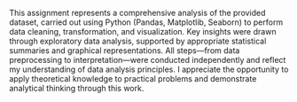 This assignment represents a comprehensive analysis of the provided dataset, carried out using Python (Pandas, Matplotlib, Seaborn) to perform data cleaning, transformation, and visualization. Key insights were drawn through exploratory data analysis, supported by appropriate statistical summaries and graphical representations. All steps—from data preprocessing to interpretation—were conducted independently and reflect my understanding of data analysis principles. I appreciate the opportunity to apply theoretical knowledge to practical problems and demonstrate analytical thinking through this work.
